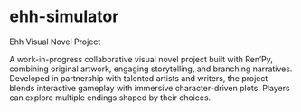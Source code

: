 # ehh-simulator
Ehh Visual Novel Project

A work-in-progress collaborative visual novel project built with Ren’Py, combining original artwork, engaging storytelling, and branching narratives. Developed in partnership with talented artists and writers, the project blends interactive gameplay with immersive character-driven plots. Players can explore multiple endings shaped by their choices.

